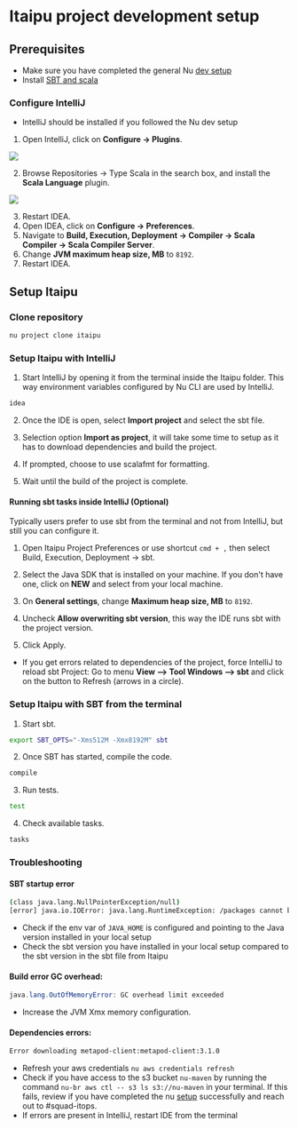 # Itaipu project development setup

## Prerequisites

- Make sure you have completed the general Nu [dev setup](https://github.com/nubank/nu-setup)
- Install [SBT and scala](https://www.scala-lang.org/download/)


### Configure IntelliJ

* IntelliJ should be installed if you followed the Nu dev setup

1. Open IntelliJ, click on **Configure -> Plugins**.

  ![](https://static.notion-static.com/d90d9310dc1642249a992163f8d72c81/Screenshot_2017-12-01_11-58-00.png)

2. Browse Repositories -> Type Scala in the search box, and install the **Scala Language** plugin.

  ![](https://static.notion-static.com/6224eb2fb911420bbafca0019e283e0a/Screenshot_2017-12-01_12-00-42.png)

3. Restart IDEA.
4. Open IDEA, click on **Configure -> Preferences**.
5. Navigate to **Build, Execution, Deployment -> Compiler -> Scala Compiler -> Scala Compiler Server**.
6. Change **JVM maximum heap size, MB** to `8192`.
7. Restart IDEA.

## Setup Itaipu

### Clone repository 
```bash
nu project clone itaipu   
```

### Setup Itaipu with IntelliJ

1. Start IntelliJ by opening it from the terminal inside the Itaipu folder. This way environment variables configured by Nu CLI are used by IntelliJ.

```bash
idea 
```

2. Once the IDE is open, select **Import project** and select the sbt file.

3. Selection option **Import as project**, it will take some time to setup as it has to download dependencies and build the project.

4. If prompted, choose to use scalafmt for formatting.

5. Wait until the build of the project is complete.

#### Running sbt tasks inside IntelliJ (Optional)

Typically users prefer to use sbt from the terminal and not from IntelliJ, but still you can configure it.

1. Open Itaipu Project Preferences or use shortcut `cmd + ,` then select Build, Execution, Deployment -> sbt.

2. Select the Java SDK that is installed on your machine. If you don't have one, click on **NEW** and select from your local machine.

3. On **General settings**, change **Maximum heap size, MB** to `8192`.

4. Uncheck **Allow overwriting sbt version**, this way the IDE runs sbt with the project version.

5. Click Apply.
- If you get errors related to dependencies of the project, force IntelliJ to reload sbt Project: Go to menu **View --> Tool Windows --> sbt** and click on the button to Refresh (arrows in a circle).


### Setup Itaipu with SBT from the terminal

1. Start sbt.
```bash
export SBT_OPTS="-Xms512M -Xmx8192M" sbt
```
2. Once SBT has started, compile the code.

```bash
compile
```

3. Run tests.
```bash
test
```

4. Check available tasks.
```bash
tasks
```

### Troubleshooting 


#### SBT startup error

```bash error while loading String, class file '/modules/java.base/java/lang/String.class' is broken
(class java.lang.NullPointerException/null)
[error] java.io.IOError: java.lang.RuntimeException: /packages cannot be represented as URI`
```
- Check if the env var of `JAVA_HOME` is configured and pointing to the Java version installed in your local setup
- Check the sbt version you have installed in your local setup compared to the sbt version in the sbt file from Itaipu

#### Build error GC overhead:


```java
java.lang.OutOfMemoryError: GC overhead limit exceeded
```

- Increase the JVM Xmx memory configuration. 

#### Dependencies errors:

```bash
Error downloading metapod-client:metapod-client:3.1.0
```

- Refresh your aws credentials `nu aws credentials refresh`
- Check if you have access to the s3 bucket `nu-maven` by running the command `nu-br aws ctl -- s3 ls s3://nu-maven` in your terminal. If this fails, review if you have completed the nu [setup](https://github.com/nubank/nu-setup) successfully and reach out to #squad-itops.
- If errors are present in IntelliJ, restart IDE from the terminal
